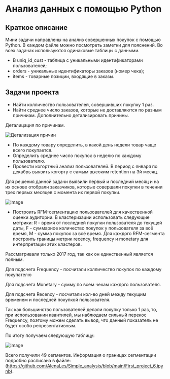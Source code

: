 # Анализ данных с помощью Python 

## Краткое описание
Мини задачи направлены на анализ совершенных покупок с помощью Python. В каждом файле можно посмотреть заметки для пояснений.
Во всех задачах используются одинаковые таблицы с данными.

- В uniq_id_cust - таблица с уникальными идентификаторами пользователей;
- orders - уникальные идентификаторы заказов (номер чека);
- items - товарные позиции, входящие в заказы.

## Задачи проекта

- Найти колличество пользователей, совершивших покупку 1 раз.
- Найти среднее число заказов, которые не доставляются по разным причниам. Дополнительно детализировать причины.

Деталицация по причинам.

![Детализация причин](https://user-images.githubusercontent.com/100629361/205738048-642bd5ed-606f-45c8-8e0c-5e61af888d8f.PNG)

- По каждому товару определить, в какой день недели товар чаще всего покупается.
- Определить среднее число покупок в неделю по каждому пользователю.
- Провести когортный анализ пользователей. В период с января по декабрь выявить когорту с самым высоким retention на 3й месяц.

Для решения данной задачи выявили первый и последний месяц и на их основе отобрали заказчиков, которые совершали покупки в течении трех первых месяцев с момента их первой покупки.

![image](https://user-images.githubusercontent.com/100629361/205742112-f29e2a66-a221-45b5-aa7a-4152283c8013.png)

- Построить RFM-сегментацию пользователей для качественной оценки аудитории. В кластеризации использовать следующие метрики: R - время от последней покупки пользователя до текущей даты, F - суммарное количество покупок у пользователя за всё время, M - сумма покупок за всё время. Для каждого RFM-сегмента построить границы метрик recency, frequency и monetary для интерпретации этих кластеров.

Рассматривали только 2017 год, так как он единственный является полным.

Для подсчета Frequency - посчитали колличество покупок по каждому покупателю

Для подсчета Monetary - сумму по всем чекам каждого пользователя.

Для подсчета Recency - посчитали кол-во дней между текущим временем и последней покупкой пользователя.

Так как большинство пользователей делали покупку только 1 раз, то, при использовании квантилей, мы наблюдаем сильный перекос Frequency, поэтому можем сделать вывод, что данный показатель не будет особо репрезентативным.

По итогу получаем следующую таблицу:

![image](https://user-images.githubusercontent.com/100629361/205749251-8b1b0a98-8779-4d7d-bdd7-2c00568ca786.png)

Всего получили 49 сегментов. Информация о границах сегментации подробно расписана в файле:  (https://github.com/AlenaLes/Simple_analysis/blob/main/First_project_6.ipynb).
